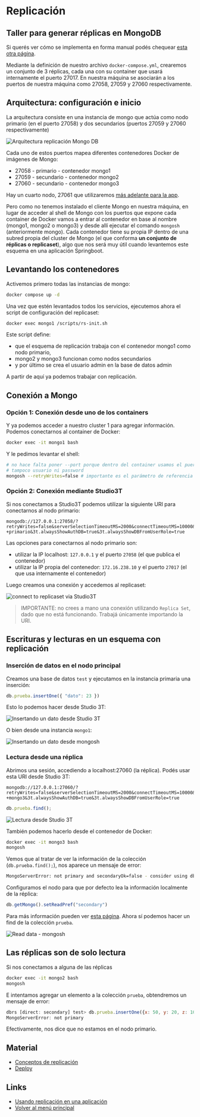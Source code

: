 
# Replicación

## Taller para generar réplicas en MongoDB

Si querés ver cómo se implementa en forma manual podés chequear [esta otra página](./replicacionTallerManual.md).

Mediante la definición de nuestro archivo `docker-compose.yml`, crearemos un conjunto de 3 réplicas, cada una con su container que usará  internamente el puerto 27017. En nuestra máquina se asociarán a los puertos de nuestra máquina como 27058, 27059 y 27060 respectivamente.

## Arquitectura: configuración e inicio

La arquitectura consiste en una instancia de mongo que actúa como nodo primario (en el puerto 27058) y dos secundarios (puertos 27059 y 27060 respectivamente)

![Arquitectura replicación Mongo DB](../images/replication/replication-architecture-impl.png)

Cada uno de estos puertos mapea diferentes contenedores Docker de imágenes de Mongo:

- 27058 - primario - contenedor mongo1
- 27059 - secundario - contenedor mongo2
- 27060 - secundario - contenedor mongo3

Hay un cuarto nodo, 27061 que utilizaremos [más adelante para la app](./replicacionApp.md).

Pero como no tenemos instalado el cliente Mongo en nuestra máquina, en lugar de acceder al shell de Mongo con los puertos que expone cada container de Docker vamos a entrar al contenedor en base al nombre (mongo1, mongo2 o mongo3) y desde allí ejecutar el comando `mongosh` (anteriormente mongo). Cada contenedor tiene su propia IP dentro de una subred propia del cluster de Mongo (el que conforma **un conjunto de réplicas o replicaset**), algo que nos será muy útil cuando levantemos este esquema en una aplicación Springboot.

## Levantando los contenedores

Activemos primero todas las instancias de mongo:

```bash
docker compose up -d
```

Una vez que estén levantados todos los servicios, ejecutemos ahora el script de configuración del replicaset:

```bash
docker exec mongo1 /scripts/rs-init.sh
```

Este script define:

- que el esquema de replicación trabaja con el contenedor mongo1 como nodo primario,
- mongo2 y mongo3 funcionan como nodos secundarios
- y por último se crea el usuario admin en la base de datos admin

A partir de aquí ya podemos trabajar con replicación.

## Conexión a Mongo

### Opción 1: Conexión desde uno de los containers

Y ya podemos acceder a nuestro cluster 1 para agregar información. Podemos conectarnos al container de Docker:

```bash
docker exec -it mongo1 bash
```

Y le pedimos levantar el shell:

```bash
# no hace falta poner --port porque dentro del container usamos el puerto 27017, el default
# tampoco usuario ni password
mongosh --retryWrites=false # importante es el parámetro de referencia
```

### Opción 2: Conexión mediante Studio3T

Si nos conectamos a Studio3T podemos utilizar la siguiente URI para conectarnos al nodo primario:

```uri
mongodb://127.0.0.1:27058/?retryWrites=false&serverSelectionTimeoutMS=2000&connectTimeoutMS=10000&3t.uriVersion=3&3t.connection.name=Replicaci%C3%B3n+-+primario&3t.alwaysShowAuthDB=true&3t.alwaysShowDBFromUserRole=true
```

Las opciones para conectarnos al nodo primario son:

- utilizar la IP localhost: `127.0.0.1` y el puerto `27058` (el que publica el contenedor)
- utilizar la IP propia del contenedor: `172.16.238.10` y el puerto `27017` (el que usa internamente el contenedor)

Luego creamos una conexión y accedemos al replicaset:

![connect to replicaset via Studio3T](../images/replication/create-connection-3t.gif)

> IMPORTANTE: no crees a mano una conexión utilizando `Replica Set`, dado que no está funcionando. Trabajá únicamente importando la URI.
 
## Escrituras y lecturas en un esquema con replicación

### Inserción de datos en el nodo principal

Creamos una base de datos `test` y ejecutamos en la instancia primaria una inserción:

```js
db.prueba.insertOne({ "dato": 23 })
```

Esto lo podemos hacer desde Studio 3T:

![Insertando un dato desde Studio 3T](../images/replication/insert-data-3t.gif)

O bien desde una instancia `mongo1`:

![Insertando un dato desde mongosh](../images/replication/insert-data-mongosh.gif)

### Lectura desde una réplica

Abrimos una sesión, accediendo a localhost:27060 (la réplica). Podés usar esta URI desde Studio 3T:

```uri
mongodb://127.0.0.1:27060/?retryWrites=false&serverSelectionTimeoutMS=2000&connectTimeoutMS=10000&3t.uriVersion=3&3t.connection.name=Replicaci%C3%B3n+-+mongo3&3t.alwaysShowAuthDB=true&3t.alwaysShowDBFromUserRole=true
```

```js
db.prueba.find();
```

![Lectura desde Studio 3T](../images/replication/read-data-3t.gif)

También podemos hacerlo desde el contenedor de Docker:

```bash
docker exec -it mongo3 bash
mongosh
```

Vemos que al tratar de ver la información de la colección (`db.prueba.find();`), nos aparece un mensaje de error:

```bash
MongoServerError: not primary and secondaryOk=false - consider using db.getMongo().setReadPref() or readPreference in the connection string
```

Configuramos el nodo para que por defecto lea la información localmente de la réplica:

```js
db.getMongo().setReadPref("secondary")
```

Para más información pueden ver [esta página](https://www.mongodb.com/docs/manual/core/read-preference/). Ahora sí podemos hacer un find de la colección `prueba`.

![Read data - mongosh](../images/replication/read-data-mongosh.gif)


## Las réplicas son de solo lectura

Si nos conectamos a alguna de las réplicas

```bash
docker exec -it mongo2 bash
mongosh
```

E intentamos agregar un elemento a la colección `prueba`, obtendremos un mensaje de error:

```js
dbrs [direct: secondary] test> db.prueba.insertOne({x: 50, y: 20, z: 10})
MongoServerError: not primary
```

Efectivamente, nos dice que no estamos en el nodo primario.

## Material

- [Conceptos de replicación](https://docs.mongodb.com/manual/replication/)
- [Deploy](https://docs.mongodb.com/manual/tutorial/deploy-replica-set/)

## Links

- [Usando replicación en una aplicación](./replicacionApp.md)
- [Volver al menú principal](../README.md)
